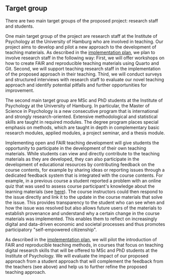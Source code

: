 ## Target group

There are two main target groups of the proposed project: research staff and students.

One main target group of the project are research staff at the Institute of Psychology at the University of Hamburg who are involved in teaching.
Our project aims to develop and pilot a new approach to the development of teaching materials.
As described in the [implementation plan](#implementation-plan), we plan to involve research staff in the following way:
First, we will offer workshops on how to create FAIR and reproducible teaching materials using Quarto and Git.
Second, we will support teaching research staff in the implementation of the proposed approach in their teaching.
Third, we will conduct surveys and structured interviews with research staff to evaluate our novel teaching approach and identify potential pitfalls and further opportunities for improvement.

The second main target group are MSc and PhD students at the Institute of Psychology at the University of Hamburg.
In particular, the Master of Science in Psychology is a new consecutive program that is international and strongly research-oriented.
Extensive methodological and statistical skills are taught in required modules.
The degree program places special emphasis on methods, which are taught in depth in complementary basic research modules, applied modules, a project seminar, and a thesis module.

Implementing open and FAIR teaching development will give students the opportunity to participate in the development of their own teaching materials.
While students can view and directly contribute to the teaching materials as they are developed, they can also participate in the development of educational resources by contributing feedback on the course contents, for example by sharing ideas or reporting issues through a dedicated feedback system that is integrated with the course contents.
For example, in a previous course a student reported a problem with an online quiz that was used to assess course participant's knowledge about the learning materials (see [here](https://github.com/lnnrtwttkhn/version-control-survey/issues/28)).
The course instructors could then respond to the issue directly and link it to the update in the course materials that solve the issue.
This provides transparency to the student who can see when and how the issue was resolved but also allows future users of the materials to establish provenance and understand why a certain change in the course materials was implemented.
This enables them to reflect on increasingly digital and data-driven economic and societal processes and thus promotes participatory "self-empowered citizenship".

As described in the [implementation plan](#implementation-plan), we will pilot the introduction of FAIR and reproducible teaching methods, in courses that focus on teaching digital research skills that will be offered to MSc and PhD students at the Institute of Psychology.
We will evaluate the impact of our proposed approach from a student approach that will complement the feedback from the teachers (see above) and help us to further refine the proposed teaching approach.
